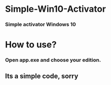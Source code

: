# Simple-Win10-Activator


### Simple activator Windows 10

# How to use?
### Open app.exe and choose your edition.

## Its a simple code, sorry
